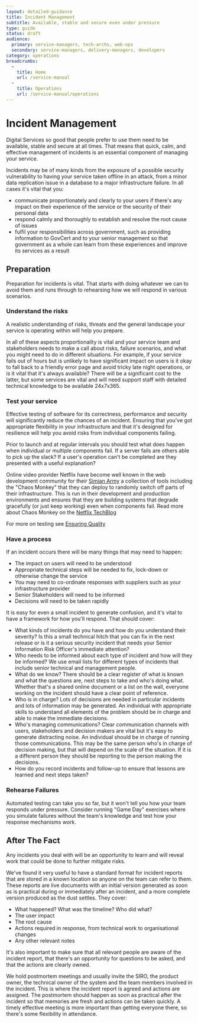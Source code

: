 ```yaml
---
layout: detailed-guidance
title: Incident Management
subtitle: Available, stable and secure even under pressure
type: guide
status: draft
audience: 
  primary: service-managers, tech-archs, web-ops
  secondary: service-managers, delivery-managers, developers
category: operations
breadcrumbs:
  -
    title: Home
    url: /service-manual
  -
    title: Operations
    url: /service-manual/operations
---
```


# Incident Management

Digital Services so good that people prefer to use them need to be available, stable and secure at all times. That means that quick, calm, and effective management of incidents is an essential component of managing your service.

Incidents may be of many kinds from the exposure of a possible security vulnerability to having your service taken offline in an attack, from a minor data replication issue in a database to a major infrastructure failure. In all cases it's vital that you:
* communicate proportionately and clearly to your users if there's any impact on their experience of the service or the security of their personal data
* respond calmly and thoroughly to establish and resolve the root cause of issues
* fulfil your responsibilities across government, such as providing information to GovCert and to your senior management so that government as a whole can learn from these experiences and improve its services as a result

## Preparation

Preparation for incidents is vital. That starts with doing whatever we can to avoid them and runs through to rehearsing how we will respond in various scenarios.

### Understand the risks
A realistic understanding of risks, threats and the general landscape your service is operating within will help you prepare.

In all of these aspects proportionality is vital and your service team and stakeholders needs to make a call about risks, failure scenarios, and what you might need to do in different situations. For example, if your service fails out of hours but is unlikely to have significant impact on users is it okay to fall back to a friendly error page and avoid tricky late night operations, or is it vital that it's always available? There will be a significant cost to the latter, but some services are vital and will need support staff with detailed technical knowledge to be available 24x7x365.

### Test your service
Effective testing of software for its correctness, performance and security will significantly reduce the chances of an incident. Ensuring that you've got appropriate flexibility in your infrastructure and that it's designed for resilience will help you avoid risks from individual components failing. 

Prior to launch and at regular intervals you should test what does happen when individual or multiple components fail. If a server fails are others able to pick up the slack? If a user's operation can't be completed are they presented with a useful explanation?

Online video provider Netflix have become well known in the web development community for their [Simian Army](https://github.com/Netflix/SimianArmy) a collection of tools including the "Chaos Monkey" that they can deploy to randomly switch off parts of their infrastructure. This is run in their development and production environments and ensures that they are building systems that degrade gracefully (or just keep working) even when components fail. Read more about Chaos Monkey on the [Netflix TechBlog](http://techblog.netflix.com/2012/07/chaos-monkey-released-into-wild.html)

For more on testing see [Ensuring Quality](https://www.gov.uk/service-manual/agile/quality)

### Have a process
If an incident occurs there will be many things that may need to happen:
* The impact on users will need to be understood
* Appropriate technical steps will be needed to fix, lock-down or otherwise change the service
* You may need to co-ordinate responses with suppliers such as your infrastructure provider
* Senior Stakeholders will need to be informed
* Decisions will need to be taken rapidly

It is easy for even a small incident to generate confusion, and it's vital to have a framework for how you'll respond. That should cover:
* What kinds of incidents do you have and how do you understand their severity? Is this a small technical hitch that you can fix in the next release or is it a serious security incident that needs your Senior Information Risk Officer's immediate attention?
* Who needs to be informed about each type of incident and how will they be informed? We use email lists for different types of  incidents that include senior technical and management people.
* What do we know? There should be a clear register of what is known and what the questions are, next steps to take and who's doing what. Whether that's a shared online document or a list on the wall, everyone working on the incident should have a clear point of reference.
* Who is in charge? Lots of decisions are needed in particular incidents and lots of information may be generated.  An individual with appropriate skills to understand all elements of the problem should be in charge and able to make the immediate decisions.
* Who's managing communications? Clear communication channels with users, stakeholders and decision makers are vital but it's easy to generate distracting noise. An individual should be in charge of running those communications. This may be the same person who's in charge of decision making, but that will depend on the scale of the situation. If it is a different person they should be reporting to the person making the decisions.
* How do you record incidents and follow-up to ensure that lessons are learned and next steps taken?

### Rehearse Failures
Automated testing can take you so far, but it won't tell you how your team responds under pressure. Consider running "Game Day" exercises where you simulate failures without the team's knowledge and test how your response mechanisms work.

## After The Fact

Any incidents you deal with will be an opportunity to learn and will reveal work that could be done to further mitigate risks.

We've found it very useful to have a standard format for incident reports that are stored in a known location so anyone on the team can refer to them. These reports are live documents with an initial version generated as soon as is practical during or immediately after an incident, and a more complete version produced as the dust settles. They cover:
* What happened? What was the timeline? Who did what?
* The user impact
* The root cause
* Actions required in response, from technical work to organisational changes
* Any other relevant notes

It's also important to make sure that all relevant people are aware of the incident report, that there's an opportunity for questions to be asked, and that the actions are clearly owned. 

We hold postmortem meetings and usually invite the SIRO, the product owner, the technical owner of the system and the team members involved in the incident. This is where the incident report is agreed and actions are assigned. The postmortem should happen as soon as practical after the incident so that memories are fresh and actions can be taken quickly. A timely effective meeting is more important than getting everyone there, so there's some flexibility in attendance.
